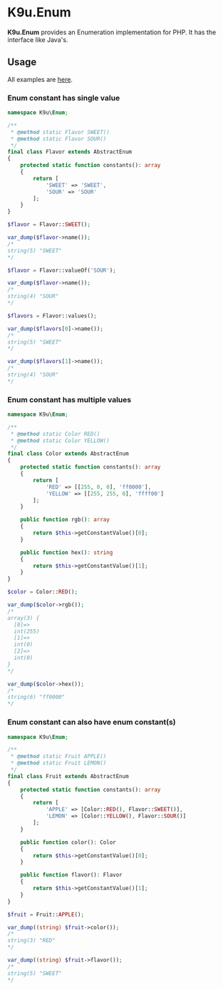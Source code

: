 # K9u.Enum

**K9u.Enum** provides an Enumeration implementation for PHP. It has the interface like Java's.

## Usage

All examples are [here](tests/Fake).

### Enum constant has single value

```php
namespace K9u\Enum;

/**
 * @method static Flavor SWEET()
 * @method static Flavor SOUR()
 */
final class Flavor extends AbstractEnum
{
    protected static function constants(): array
    {
        return [
            'SWEET' => 'SWEET',
            'SOUR' => 'SOUR'
        ];
    }
}
```

```php
$flavor = Flavor::SWEET(); 

var_dump($flavor->name());
/*
string(5) "SWEET"
*/
```

```php
$flavor = Flavor::valueOf('SOUR');

var_dump($flavor->name());
/*
string(4) "SOUR"
*/
```

```php
$flavors = Flavor::values();

var_dump($flavors[0]->name());
/*
string(5) "SWEET"
*/

var_dump($flavors[1]->name());
/*
string(4) "SOUR"
*/
```

### Enum constant has multiple values

```php
namespace K9u\Enum;

/**
 * @method static Color RED()
 * @method static Color YELLOW()
 */
final class Color extends AbstractEnum
{
    protected static function constants(): array
    {
        return [
            'RED' => [[255, 0, 0], 'ff0000'],
            'YELLOW' => [[255, 255, 0], 'ffff00']
        ];
    }

    public function rgb(): array
    {
        return $this->getConstantValue()[0];
    }

    public function hex(): string
    {
        return $this->getConstantValue()[1];
    }
}
```

```php
$color = Color::RED();

var_dump($color->rgb());
/*
array(3) {
  [0]=>
  int(255)
  [1]=>
  int(0)
  [2]=>
  int(0)
}
*/

var_dump($color->hex());
/*
string(6) "ff0000"
*/
```

### Enum constant can also have enum constant(s)

```php
namespace K9u\Enum;

/**
 * @method static Fruit APPLE()
 * @method static Fruit LEMON()
 */
final class Fruit extends AbstractEnum
{
    protected static function constants(): array
    {
        return [
            'APPLE' => [Color::RED(), Flavor::SWEET()],
            'LEMON' => [Color::YELLOW(), Flavor::SOUR()]
        ];
    }

    public function color(): Color
    {
        return $this->getConstantValue()[0];
    }

    public function flavor(): Flavor
    {
        return $this->getConstantValue()[1];
    }
}
```

```php
$fruit = Fruit::APPLE();

var_dump((string) $fruit->color());
/*
string(3) "RED"
*/

var_dump((string) $fruit->flavor());
/*
string(5) "SWEET"
*/
```
